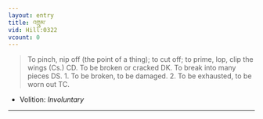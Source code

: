 ```yaml
---
layout: entry
title: འགྲུམ་
vid: Hill:0322
vcount: 0
---
```

> To pinch, nip off (the point of a thing); to cut off; to prime, lop, clip the wings (Cs\.) CD\. To be broken or cracked DK\. To break into many pieces DS\. 1\. To be broken, to be damaged\. 2\. To be exhausted, to be worn out TC\.

* Volition: _Involuntary_

---

